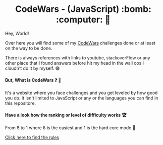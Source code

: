 <h1 align="center"> CodeWars - (JavaScript) :bomb: :computer:  🤯 </h1>

Hey, World!

Over here you will find some of my [CodeWars](https://www.codewars.com/) challenges done or at least on the way to be done.

There is always references with links to youtube, stackoverFlow or any other place that I found answers before hit my head in the wall cos I cloudn't do it by myself. :grin:

#### But, What is CodeWars :question: :eyes:
It's a website where you face challenges and you get leveled by how good you do. It isn't limited to JavaScript or any or the languages you can find in this repositore.

#### Have a look how the ranking or level of difficulty works :trophy:
From 8 to 1 where 8 is the easiest and 1 is the hard core mode :game_die:

[Click here to find the rules](https://docs.codewars.com/gamification/ranks/)
